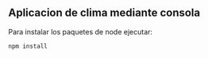 ## Aplicacion de clima mediante consola

Para instalar los paquetes de node ejecutar:

`````
npm install
`````
